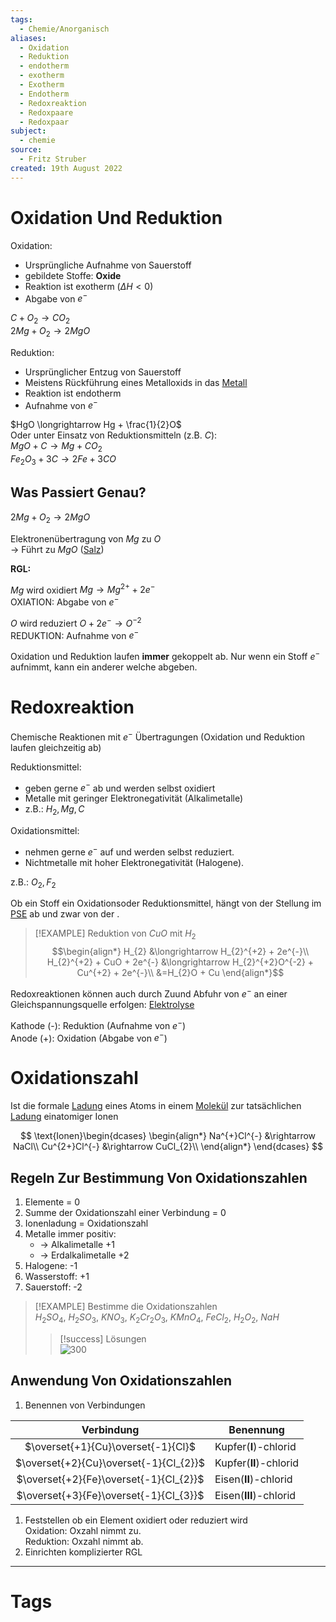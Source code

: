 ```yaml
---
tags:
  - Chemie/Anorganisch
aliases:
  - Oxidation
  - Reduktion
  - endotherm
  - exotherm
  - Exotherm
  - Endotherm
  - Redoxreaktion
  - Redoxpaare
  - Redoxpaar
subject:
  - chemie
source:
  - Fritz Struber
created: 19th August 2022
---
```


# Oxidation Und Reduktion

Oxidation: 
- Ursprüngliche Aufnahme von Sauerstoff
- gebildete Stoffe: **Oxide**
- Reaktion ist exotherm ($\Delta H<0$)
- Abgabe von $e^{-}$ 

$C+O_{2}\longrightarrow CO_{2}$  
$2Mg+O_{2} \longrightarrow 2MgO$

Reduktion: 
- Ursprünglicher Entzug von Sauerstoff
- Meistens Rückführung eines Metalloxids in das [Metall](Metallbindung.md)
- Reaktion ist endotherm 
- Aufnahme von $e^{-}$ 

$HgO \longrightarrow Hg + \frac{1}{2}O$  
Oder unter Einsatz von Reduktionsmitteln (z.B. $C$):  
$MgO + C \longrightarrow Mg + CO_{2}$  
$Fe_{2}O_{3} + 3C \longrightarrow 2Fe + 3CO$

## Was Passiert Genau?

$2Mg+O_{2}\longrightarrow2MgO$

Elektronenübertragung von $Mg$ zu $O$  
$\rightarrow$ Führt zu $MgO$ ([Salz](Ionenbindung.md))

**RGL:**

$Mg$ wird oxidiert $Mg \longrightarrow Mg^{2+}+2e^{-}$  
OXIATION: Abgabe von $e^{-}$ 

$O$ wird reduziert $O+2e^{-}\longrightarrow O^{-2}$  
REDUKTION: Aufnahme von $e^{-}$ 

Oxidation und Reduktion laufen **immer** gekoppelt ab. Nur wenn ein Stoff $e^{-}$ aufnimmt, kann ein anderer welche abgeben.

# Redoxreaktion

Chemische Reaktionen mit $e^{-}$ Übertragungen (Oxidation und Reduktion laufen gleichzeitig ab)

Reduktionsmittel:
- geben gerne $e^{-}$ ab und werden selbst oxidiert
- Metalle mit geringer Elektronegativität (Alkalimetalle)
 - z.B.: $H_{2}, Mg, C$ 

Oxidationsmittel:
- nehmen gerne $e^{-}$ auf und werden selbst reduziert.
- Nichtmetalle mit hoher Elektronegativität (Halogene). 

z.B.: $O_{2}, F_{2}$ 

Ob ein Stoff ein Oxidationsoder Reduktionsmittel, hängt von der Stellung im [PSE](Periodensystem%20der%20Elemente.md) ab und zwar von der [](Periodensystem%20der%20Elemente.md#Elektronegativität%20EN|Elektronegativität%20(EN)).

> [!EXAMPLE] Reduktion von $CuO$ mit $H_{2}$
> $$\begin{align*}
> H_{2} &\longrightarrow H_{2}^{+2} + 2e^{-}\\
> H_{2}^{+2} + CuO + 2e^{-} &\longrightarrow H_{2}^{+2}O^{-2} + Cu^{+2} + 2e^{-}\\
> &=H_{2}O + Cu
> \end{align*}$$

Redoxreaktionen können auch durch Zuund Abfuhr von $e^{-}$ an einer Gleichspannungsquelle erfolgen: [Elektrolyse](Elektrochemie.md)

Kathode (-): Reduktion (Aufnahme von $e^{-}$)  
Anode (+): Oxidation (Abgabe von $e^{-}$) 

# Oxidationszahl

Ist die formale [Ladung](../Elektrotechnik/Statisches%20E-Feld.md) eines Atoms in einem [Molekül](Atombindung.md) zur tatsächlichen [Ladung](../Elektrotechnik/Statisches%20E-Feld.md) einatomiger Ionen

$$
\text{Ionen}\begin{dcases}
\begin{align*}
Na^{+}Cl^{-} &\rightarrow NaCl\\
Cu^{2+}Cl^{-} &\rightarrow CuCl_{2}\\
\end{align*}
\end{dcases}
$$

## Regeln Zur Bestimmung Von Oxidationszahlen

1. Elemente = 0
2. Summe der Oxidationszahl einer Verbindung = 0
3. Ionenladung = Oxidationszahl
4. Metalle immer positiv:
	- $\rightarrow$ Alkalimetalle +1 
	- $\rightarrow$ Erdalkalimetalle +2 
5. Halogene: -1
6. Wasserstoff: +1
7. Sauerstoff: -2

 > [!EXAMPLE] Bestimme die Oxidationszahlen  
 > $H_{2}SO_{4}$, $H_{2}SO_{3}$, $KNO_{3}$, $K_{2}Cr_{2}O_{3}$, $KMnO_{4}$, $FeCl_{2}$, $H_{2}O_{2}$, $NaH$
 > > [!success] Lösungen  
 > > ![300](assets/LSG-oxzahlen.png)

## Anwendung Von Oxidationszahlen

1. Benennen von Verbindungen

|               Verbindung               | Benennung          |
|:--------------------------------------:| ------------------ |
|   $\overset{+1}{Cu}\overset{-1}{Cl}$   | Kupfer(**I**)-chlorid  |
| $\overset{+2}{Cu}\overset{-1}{Cl_{2}}$ | Kupfer(**II**)-chlorid |
| $\overset{+2}{Fe}\overset{-1}{Cl_{2}}$ | Eisen(**II**)-chlorid  |
| $\overset{+3}{Fe}\overset{-1}{Cl_{3}}$ | Eisen(**III**)-chlorid |

1. Feststellen ob ein Element oxidiert oder reduziert wird  
   Oxidation: Oxzahl nimmt zu.  
   Reduktion: Oxzahl nimmt ab.
2. Einrichten komplizierter RGL

---

# Tags